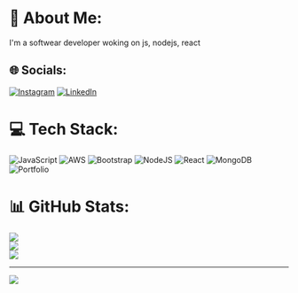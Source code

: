# 💫 About Me:
I'm a softwear developer woking on js, nodejs, react


## 🌐 Socials:
[![Instagram](https://img.shields.io/badge/Instagram-%23E4405F.svg?logo=Instagram&logoColor=white)](https://instagram.com/https://www.instagram.com/_.rahul._.kumar.__/) [![LinkedIn](https://img.shields.io/badge/LinkedIn-%230077B5.svg?logo=linkedin&logoColor=white)](https://linkedin.com/in/https://www.linkedin.com/in/nrusinghanath-sahu-b373a8243/) 

# 💻 Tech Stack:
![JavaScript](https://img.shields.io/badge/javascript-%23323330.svg?style=for-the-badge&logo=javascript&logoColor=%23F7DF1E) ![AWS](https://img.shields.io/badge/AWS-%23FF9900.svg?style=for-the-badge&logo=amazon-aws&logoColor=white) ![Bootstrap](https://img.shields.io/badge/bootstrap-%23563D7C.svg?style=for-the-badge&logo=bootstrap&logoColor=white) ![NodeJS](https://img.shields.io/badge/node.js-6DA55F?style=for-the-badge&logo=node.js&logoColor=white) ![React](https://img.shields.io/badge/react-%2320232a.svg?style=for-the-badge&logo=react&logoColor=%2361DAFB) ![MongoDB](https://img.shields.io/badge/MongoDB-%234ea94b.svg?style=for-the-badge&logo=mongodb&logoColor=white) ![Portfolio](https://img.shields.io/badge/Portfolio-%23000000.svg?style=for-the-badge&logo=firefox&logoColor=#FF7139)
# 📊 GitHub Stats:
![](https://github-readme-stats.vercel.app/api?username=nnsahu02&theme=react&hide_border=false&include_all_commits=false&count_private=true)<br/>
![](https://github-readme-streak-stats.herokuapp.com/?user=nnsahu02&theme=react&hide_border=false)<br/>
![](https://github-readme-stats.vercel.app/api/top-langs/?username=nnsahu02&theme=react&hide_border=false&include_all_commits=false&count_private=true&layout=compact)

---
[![](https://visitcount.itsvg.in/api?id=nnsahu02&icon=2&color=0)](https://visitcount.itsvg.in)

<!-- Proudly created with GPRM ( https://gprm.itsvg.in ) -->
